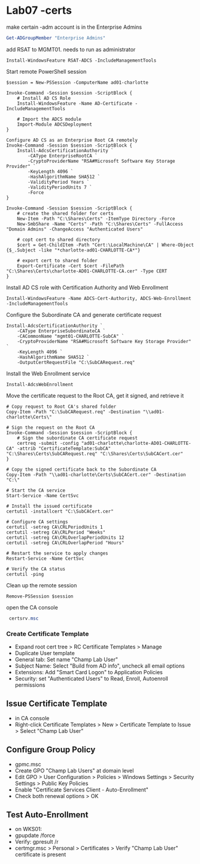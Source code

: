 # Lab07 -certs

make certain -adm account is in the Enterprise Admins 
```powershell
Get-ADGroupMember "Enterprise Admins"
```
add RSAT to MGMT01. needs to run as administrator
```
Install-WindowsFeature RSAT-ADCS -IncludeManagementTools
```
Start remote PowerShell session
```
$session = New-PSSession -ComputerName ad01-charlotte
```
```
Invoke-Command -Session $session -ScriptBlock {
    # Install AD CS Role
    Install-WindowsFeature -Name AD-Certificate -IncludeManagementTools

    # Import the ADCS module
    Import-Module ADCSDeployment
}
```
```
Configure AD CS as an Enterprise Root CA remotely
Invoke-Command -Session $session -ScriptBlock {
    Install-AdcsCertificationAuthority `
        -CAType EnterpriseRootCA `
        -CryptoProviderName "RSA#Microsoft Software Key Storage Provider" `
        -KeyLength 4096 `
        -HashAlgorithmName SHA512 `
        -ValidityPeriod Years `
        -ValidityPeriodUnits 7 `
        -Force
}
```
```
Invoke-Command -Session $session -ScriptBlock {
    # create the shared folder for certs
    New-Item -Path "C:\Shares\Certs" -ItemType Directory -Force    
    New-SmbShare -Name "Certs" -Path "C:\Shares\Certs" -FullAccess "Domain Admins" -ChangeAccess "Authenticated Users"

    # copt cert to shared directory
    $cert = Get-ChildItem -Path "Cert:\LocalMachine\CA" | Where-Object {$_.Subject -like "*charlotte-ad01-CHARLOTTE-CA*"}
    
    # export cert to shared folder
    Export-Certificate -Cert $cert -FilePath "C:\Shares\Certs\charlotte-AD01-CHARLOTTE-CA.cer" -Type CERT
}
```



Install AD CS role with Certification Authority and Web Enrollment
```
Install-WindowsFeature -Name ADCS-Cert-Authority, ADCS-Web-Enrollment -IncludeManagementTools
```

Configure the Subordinate CA and generate certificate request
```
Install-AdcsCertificationAuthority `
    -CAType EnterpriseSubordinateCA `
    -CACommonName "mgmt01-CHARLOTTE-SubCA" `
    -CryptoProviderName "RSA#Microsoft Software Key Storage Provider" `
    -KeyLength 4096 `
    -HashAlgorithmName SHA512 `
    -OutputCertRequestFile "C:\SubCARequest.req"
```

Install the Web Enrollment service
```
Install-AdcsWebEnrollment
```

Move the certificate request to the Root CA, get it signed, and retrieve it
```
# Copy request to Root CA's shared folder
Copy-Item -Path "C:\SubCARequest.req" -Destination "\\ad01-charlotte\Certs\"

# Sign the request on the Root CA
Invoke-Command -Session $session -ScriptBlock {
    # Sign the subordinate CA certificate request
    certreq -submit -config "ad01-charlotte\charlotte-AD01-CHARLOTTE-CA" -attrib "CertificateTemplate:SubCA" "C:\Shares\Certs\SubCARequest.req" "C:\Shares\Certs\SubCACert.cer"
}

# Copy the signed certificate back to the Subordinate CA
Copy-Item -Path "\\ad01-charlotte\Certs\SubCACert.cer" -Destination "C:\"
```
```
# Start the CA service
Start-Service -Name CertSvc

# Install the issued certificate
certutil -installcert "C:\SubCACert.cer"

# Configure CA settings
certutil -setreg CA\CRLPeriodUnits 1
certutil -setreg CA\CRLPeriod "Weeks"
certutil -setreg CA\CRLOverlapPeriodUnits 12
certutil -setreg CA\CRLOverlapPeriod "Hours"

# Restart the service to apply changes
Restart-Service -Name CertSvc
```
```
# Verify the CA status
certutil -ping
```


Clean up the remote session
```
Remove-PSSession $session
```



open the CA console
  ```powershell
   certsrv.msc
   ```

### Create Certificate Template
- Expand root cert tree > RC Certificate Templates > Manage
- Duplicate User template
- General tab: Set name "Champ Lab User"
- Subject Name: Select "Build from AD info", uncheck all email options
- Extensions: Add "Smart Card Logon" to Application Policies
- Security: set "Authenticated Users" to Read, Enroll, Autoenroll permissions

## Issue Certificate Template
- in CA console
- Right-click Certificate Templates > New > Certificate Template to Issue > Select "Champ Lab User"

## Configure Group Policy
- gpmc.msc
- Create GPO "Champ Lab Users" at domain level
- Edit GPO > User Configuration > Policies > Windows Settings > Security Settings > Public Key Policies
- Enable "Certificate Services Client - Auto-Enrollment"
- Check both renewal options > OK

## Test Auto-Enrollment
- on WKS01:
- gpupdate /force
- Verify: gpresult /r
- certmgr.msc > Personal > Certificates > Verify "Champ Lab User" certificate is present
